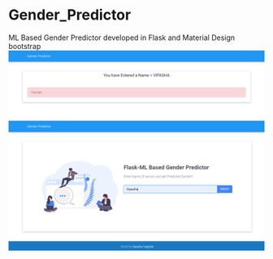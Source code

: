 # Gender_Predictor

ML Based Gender Predictor developed in Flask and Material Design bootstrap
![output](https://github.com/vipashaaV321/Gender_Predictor-/blob/master/Screenshot%20(1430).png)
![output](https://github.com/vipashaaV321/Gender_Predictor-/blob/master/Screenshot%20(1431).png)
